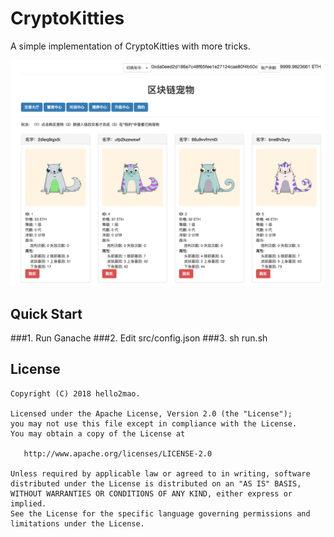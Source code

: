 CryptoKitties
=========================

A simple implementation of CryptoKitties with more tricks.

![image](/img/erc721-demo.png)

Quick Start
-------------

###1. Run Ganache
###2. Edit src/config.json
###3. sh run.sh


License
-------------

    Copyright (C) 2018 hello2mao.

    Licensed under the Apache License, Version 2.0 (the "License");
    you may not use this file except in compliance with the License.
    You may obtain a copy of the License at

       http://www.apache.org/licenses/LICENSE-2.0

    Unless required by applicable law or agreed to in writing, software
    distributed under the License is distributed on an "AS IS" BASIS,
    WITHOUT WARRANTIES OR CONDITIONS OF ANY KIND, either express or implied.
    See the License for the specific language governing permissions and
    limitations under the License.